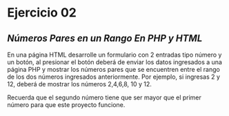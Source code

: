 # Ejercicio 02 
## _Números Pares en un Rango En PHP y HTML_
En una página HTML desarrolle un formulario con 2 entradas tipo número y un botón, al presionar el botón deberá de enviar los datos ingresados a una página PHP y mostrar los números pares que se encuentren entre el rango de los dos números ingresados anteriormente. Por ejemplo, si ingresas 2 y 12, deberá de mostrar los números 2,4,6,8, 10 y 12.

Recuerda que el segundo número tiene que ser mayor que el primer número para que este proyecto funcione.
